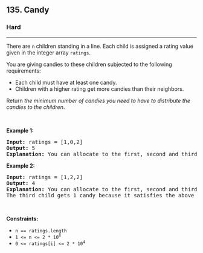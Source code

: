 <h2>135. Candy</h2><h3>Hard</h3><hr><div><p>There are <code>n</code> children standing in a line. Each child is assigned a rating value given in the integer array <code>ratings</code>.</p>

<p>You are giving candies to these children subjected to the following requirements:</p>

<ul>
	<li>Each child must have at least one candy.</li>
	<li>Children with a higher rating get more candies than their neighbors.</li>
</ul>

<p>Return <em>the minimum number of candies you need to have to distribute the candies to the children</em>.</p>

<p>&nbsp;</p>
<p><strong>Example 1:</strong></p>

<pre><strong>Input:</strong> ratings = [1,0,2]
<strong>Output:</strong> 5
<strong>Explanation:</strong> You can allocate to the first, second and third child with 2, 1, 2 candies respectively.
</pre>

<p><strong>Example 2:</strong></p>

<pre><strong>Input:</strong> ratings = [1,2,2]
<strong>Output:</strong> 4
<strong>Explanation:</strong> You can allocate to the first, second and third child with 1, 2, 1 candies respectively.
The third child gets 1 candy because it satisfies the above two conditions.
</pre>

<p>&nbsp;</p>
<p><strong>Constraints:</strong></p>

<ul>
	<li><code>n == ratings.length</code></li>
	<li><code>1 &lt;= n &lt;= 2 * 10<sup>4</sup></code></li>
	<li><code>0 &lt;= ratings[i] &lt;= 2 * 10<sup>4</sup></code></li>
</ul>
</div>